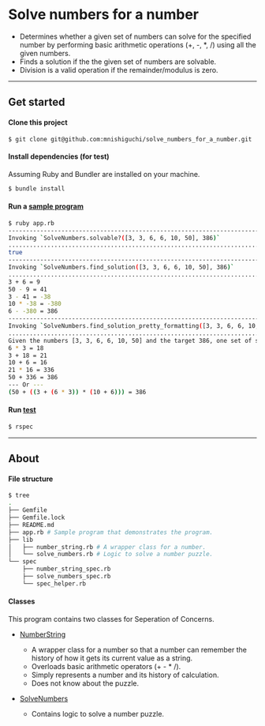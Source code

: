 # Solve numbers for a number

- Determines whether a given set of numbers can solve for the specified number by
performing basic arithmetic operations (+, -, *, /) using all the given numbers.
- Finds a solution if the the given set of numbers are solvable.
- Division is a valid operation if the remainder/modulus is zero.

---

## Get started

#### Clone this project

```
$ git clone git@github.com:mnishiguchi/solve_numbers_for_a_number.git
```

#### Install dependencies (for test)

Assuming Ruby and Bundler are installed on your machine.

```bash
$ bundle install
```

#### Run a [sample program](https://github.com/mnishiguchi/solve_numbers_for_a_number/blob/master/app.rb)

```bash
$ ruby app.rb
--------------------------------------------------------------------------------
Invoking `SolveNumbers.solvable?([3, 3, 6, 6, 10, 50], 386)`
................................................................................
true
--------------------------------------------------------------------------------
Invoking `SolveNumbers.find_solution([3, 3, 6, 6, 10, 50], 386)`
................................................................................
3 + 6 = 9
50 - 9 = 41
3 - 41 = -38
10 * -38 = -380
6 - -380 = 386
--------------------------------------------------------------------------------
Invoking `SolveNumbers.find_solution_pretty_formatting([3, 3, 6, 6, 10, 50], 386)`
................................................................................
Given the numbers [3, 3, 6, 6, 10, 50] and the target 386, one set of steps are:
6 * 3 = 18
3 + 18 = 21
10 + 6 = 16
21 * 16 = 336
50 + 336 = 386
--- Or ---
(50 + ((3 + (6 * 3)) * (10 + 6))) = 386
```

#### Run [test](https://github.com/mnishiguchi/solve_numbers_for_a_number/tree/master/spec)

```bash
$ rspec
```

---

## About

#### File structure

```bash
$ tree
.
├── Gemfile
├── Gemfile.lock
├── README.md
├── app.rb # Sample program that demonstrates the program.
├── lib
│   ├── number_string.rb # A wrapper class for a number.
│   └── solve_numbers.rb # Logic to solve a number puzzle.
└── spec
    ├── number_string_spec.rb
    ├── solve_numbers_spec.rb
    └── spec_helper.rb
```

#### Classes
This program contains two classes for Seperation of Concerns.

- [NumberString](https://github.com/mnishiguchi/solve_numbers_for_a_number/blob/master/lib/number_string.rb)
  + A wrapper class for a number so that a number can remember the history of how it gets its current value as a string.
  + Overloads basic arithmetic operators (+ - * /).
  + Simply represents a number and its history of calculation.
  + Does not know about the puzzle.

- [SolveNumbers](https://github.com/mnishiguchi/solve_numbers_for_a_number/blob/master/lib/solve_numbers.rb)
  + Contains logic to solve a number puzzle.
